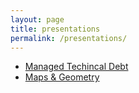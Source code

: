 ```yaml
---
layout: page
title: presentations
permalink: /presentations/
---
```



- [Managed Techincal Debt](/slideshows/tech-debt/index.html)
- [Maps & Geometry](/slideshows/maps-geometry/index.html)
